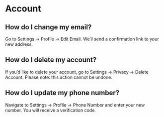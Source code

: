# Account

## How do I change my email?
Go to Settings → Profile → Edit Email. We’ll send a confirmation link to your new address.

## How do I delete my account?
If you’d like to delete your account, go to Settings → Privacy → Delete Account. Please note: this action cannot be undone.

## How do I update my phone number?
Navigate to Settings → Profile → Phone Number and enter your new number. You will receive a verification code.
